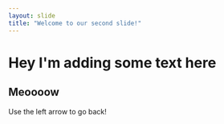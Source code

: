 ```yaml
---
layout: slide
title: "Welcome to our second slide!"
---
```

# Hey I'm adding some text here
## Meoooow
Use the left arrow to go back!
